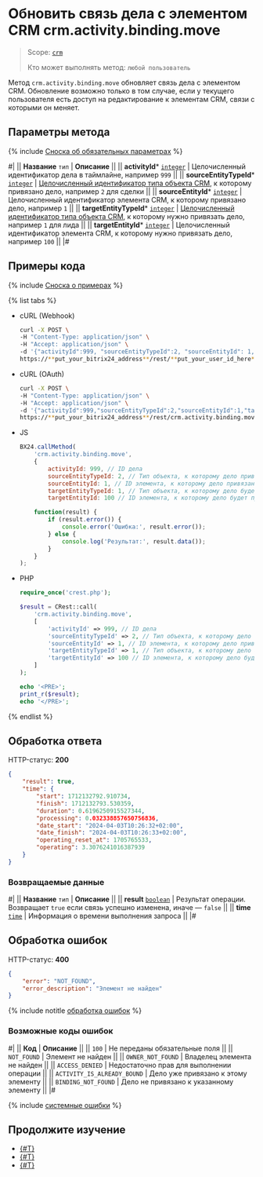 # Обновить связь дела с элементом CRM crm.activity.binding.move

> Scope: [`crm`](../../../../scopes/permissions.md)
>
> Кто может выполнять метод: `любой пользователь`

Метод `crm.activity.binding.move` обновляет связь дела с элементом CRM. Обновление возможно только в том случае, если у текущего пользователя есть доступ на редактирование к элементам CRM, связи с которыми он меняет.

## Параметры метода

{% include [Сноска об обязательных параметрах](../../../../../_includes/required.md) %}

#|
|| **Название**
`тип` | **Описание** ||
|| **activityId***
[`integer`](../../../../data-types.md) | Целочисленный идентификатор дела в таймлайне, например `999` ||
|| **sourceEntityTypeId***
[`integer`](../../../../data-types.md) | [Целочисленный идентификатор типа объекта CRM](../../../data-types.md#object_type), к которому привязано дело, например `2` для сделки ||
|| **sourceEntityId***
[`integer`](../../../../data-types.md) | Целочисленный идентификатор элемента CRM, к которому привязано дело, например `1`  ||
|| **targetEntityTypeId***
[`integer`](../../../../data-types.md) | [Целочисленный идентификатор типа объекта CRM](../../../data-types.md#object_type), к которому нужно привязать дело, например `1` для лида ||
|| **targetEntityId***
[`integer`](../../../../data-types.md) | Целочисленный идентификатор элемента CRM, к которому нужно привязать дело, например `100`  ||
|#

## Примеры кода

{% include [Сноска о примерах](../../../../../_includes/examples.md) %}

{% list tabs %}

- cURL (Webhook)

    ```bash
    curl -X POST \
    -H "Content-Type: application/json" \
    -H "Accept: application/json" \
    -d '{"activityId":999, "sourceEntityTypeId":2, "sourceEntityId": 1, "targetEntityTypeId":1, "targetEntityId": 100}' \
    https://**put_your_bitrix24_address**/rest/**put_your_user_id_here**/**put_your_webhook_here**/crm.activity.binding.move
    ```

- cURL (OAuth)

    ```bash
    curl -X POST \
    -H "Content-Type: application/json" \
    -H "Accept: application/json" \
    -d '{"activityId":999,"sourceEntityTypeId":2,"sourceEntityId":1,"targetEntityTypeId":1,"targetEntityId":100,"auth":"**put_access_token_here**"}' \
    https://**put_your_bitrix24_address**/rest/crm.activity.binding.move
    ```

- JS

    ```javascript
    BX24.callMethod(
        'crm.activity.binding.move',
        {
            activityId: 999, // ID дела
            sourceEntityTypeId: 2, // Тип объекта, к которому дело привязано
            sourceEntityId: 1, // ID элемента, к которому дело привязано
            targetEntityTypeId: 1, // Тип объекта, к которому дело будет привязано
            targetEntityId: 100 // ID элемента, к которому дело будет привязано

        function(result) {
            if (result.error()) {
                console.error('Ошибка:', result.error()); 
            } else {
                console.log('Результат:', result.data()); 
            }
        }
    );
    ```

- PHP

    ```php
    require_once('crest.php');

    $result = CRest::call(
        'crm.activity.binding.move',
        [
            'activityId' => 999, // ID дела
            'sourceEntityTypeId' => 2, // Тип объекта, к которому дело привязано
            'sourceEntityId' => 1, // ID элемента, к которому дело привязано
            'targetEntityTypeId' => 1, // Тип объекта, к которому дело будет привязано
            'targetEntityId' => 100 // ID элемента, к которому дело будет привязано
        ]
    );

    echo '<PRE>';
    print_r($result);
    echo '</PRE>';
    ```

{% endlist %}

## Обработка ответа

HTTP-статус: **200**

```json
{
    "result": true,
    "time": {
        "start": 1712132792.910734,
        "finish": 1712132793.530359,
        "duration": 0.6196250915527344,
        "processing": 0.032338857650756836,
        "date_start": "2024-04-03T10:26:32+02:00",
        "date_finish": "2024-04-03T10:26:33+02:00",
        "operating_reset_at": 1705765533,
        "operating": 3.3076241016387939
    }
}
```

### Возвращаемые данные

#|
|| **Название**
`тип` | **Описание** ||
|| **result**
[`boolean`](../../../../data-types.md) | Результат операции. Возвращает `true` если связь успешно изменена, иначе — `false` ||
|| **time**
[`time`](../../../../data-types.md#time) | Информация о времени выполнения запроса ||
|#

## Обработка ошибок

HTTP-статус: **400**

```json
{
    "error": "NOT_FOUND",
    "error_description": "Элемент не найден"
}
```

{% include notitle [обработка ошибок](../../../../../_includes/error-info.md) %}

### Возможные коды ошибок

#|
|| **Код** | **Описание** ||
|| `100` | Не переданы обязательные поля ||
|| `NOT_FOUND` | Элемент не найден ||
|| `OWNER_NOT_FOUND` | Владелец элемента не найден ||
|| `ACCESS_DENIED` | Недостаточно прав для выполнении операции ||
|| `ACTIVITY_IS_ALREADY_BOUND` | Дело уже привязано к этому элементу ||
|| `BINDING_NOT_FOUND` | Дело не привязано к указанному элементу ||
|#

{% include [системные ошибки](../../../../../_includes/system-errors.md) %}

## Продолжите изучение 

- [{#T}](./crm-activity-binding-list.md)
- [{#T}](./crm-activity-binding-delete.md)
- [{#T}](./crm-activity-binding-add.md)

